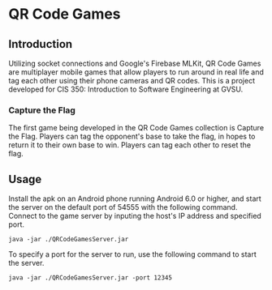 # QR Code Games

## Introduction
Utilizing socket connections and Google's Firebase MLKit, QR Code Games are multiplayer mobile games that allow players to run around in real life and tag each other using their phone cameras and QR codes. This is a project developed for CIS 350: Introduction to Software Engineering at GVSU.

### Capture the Flag
The first game being developed in the QR Code Games collection is Capture the Flag. Players can tag the opponent's base to take the flag, in hopes to return it to their own base to win. Players can tag each other to reset the flag.

## Usage
Install the apk on an Android phone running Android 6.0 or higher, and start the server on the default port of 54555 with the following command. Connect to the game server by inputing the host's IP address and specified port.
```
java -jar ./QRCodeGamesServer.jar
```
To specify a port for the server to run, use the following command to start the server.
```
java -jar ./QRCodeGamesServer.jar -port 12345
```
